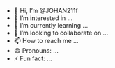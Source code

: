 - 👋 Hi, I’m @JOHAN211f
- 👀 I’m interested in ...
- 🌱 I’m currently learning ...
- 💞️ I’m looking to collaborate on ...
- 📫 How to reach me ...
- 😄 Pronouns: ...
- ⚡ Fun fact: ...

<!---
JOHAN211f/JOHAN211f is a ✨ special ✨ repository because its `README.md` (this file) appears on your GitHub profile.
You can click the Preview link to take a look at your changes.
--->
